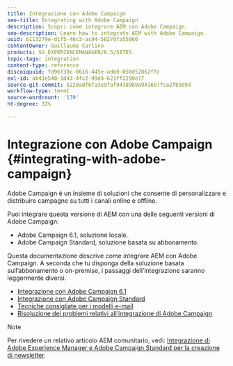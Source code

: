 ```yaml
---
title: Integrazione con Adobe Campaign
seo-title: Integrating with Adobe Campaign
description: Scopri come integrare AEM con Adobe Campaign.
seo-description: Learn how to integrate AEM with Adobe Campaign.
uuid: 6113279e-d1f5-46c3-ac94-50270fa55060
contentOwner: Guillaume Carlino
products: SG_EXPERIENCEMANAGER/6.5/SITES
topic-tags: integration
content-type: reference
discoiquuid: fd96f30c-0616-445e-adb9-050d52862ffc
exl-id: ab41e540-1d43-4fc2-99d4-621ff2290e77
source-git-commit: b220adf6fa3e9faf94389b9a9416b7fca2f89d9d
workflow-type: tm+mt
source-wordcount: '139'
ht-degree: 32%

---
```


# Integrazione con Adobe Campaign {#integrating-with-adobe-campaign}

Adobe Campaign è un insieme di soluzioni che consente di personalizzare e distribuire campagne su tutti i canali online e offline.

Puoi integrare questa versione di AEM con una delle seguenti versioni di Adobe Campaign:

* Adobe Campaign 6.1, soluzione locale.
* Adobe Campaign Standard, soluzione basata su abbonamento.

Questa documentazione descrive come integrare AEM con Adobe Campaign. A seconda che tu disponga della soluzione basata sull’abbonamento o on-premise, i passaggi dell’integrazione saranno leggermente diversi.

* [Integrazione con Adobe Campaign 6.1](/help/sites-administering/campaignonpremise.md)
* [Integrazione con Adobe Campaign Standard](/help/sites-administering/campaignstandard.md)
* [Tecniche consigliate per i modelli e-mail](/help/sites-administering/best-practices-for-email-templates.md)
* [Risoluzione dei problemi relativi all’integrazione di Adobe Campaign](/help/sites-administering/troubleshooting-campaignintegration.md)

>[!NOTE]
>
>Per rivedere un relativo articolo AEM comunitario, vedi: [Integrazione di Adobe Experience Manager e Adobe Campaign Standard per la creazione di newsletter](https://helpx.adobe.com/experience-manager/using/aem_campaign.html).
